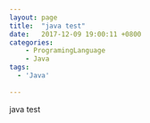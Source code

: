 ```yaml
---
layout: page
title:  "java test"
date:   2017-12-09 19:00:11 +0800
categories: 
    - ProgramingLanguage
    - Java
tags:
  - 'Java'  
    
---
```


java test